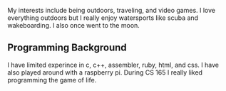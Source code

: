 My interests include being outdoors, traveling, and video games.
I love everything outdoors but I really enjoy watersports like scuba
and wakeboarding. I also once went to the moon.

## Programming Background
I have limited experince in c, c++, assembler, ruby, html, and css.  I 
have also played around with a raspberry pi.  During CS 165 I really liked
programming the game of life.
